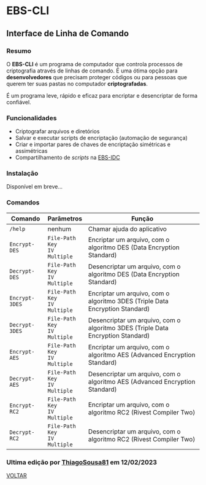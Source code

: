 # EBS-CLI
## Interface de Linha de Comando
### Resumo
O <strong>EBS-CLI</strong> é um programa de computador que controla processos de criptografia através de linhas de comando. É uma ótima opção para <strong>desenvolvedores</strong> que precisam proteger códigos ou para pessoas que querem ter suas pastas no computador <strong>criptografadas</strong>.

É um programa leve, rápido e eficaz para encriptar e desencriptar de forma confiável.

### Funcionalidades
- Criptografar arquivos e diretórios
- Salvar e executar scripts de encriptação (automação de segurança)
- Criar e importar pares de chaves de encriptação simétricas e assimétricas
- Compartilhamento de <i>scripts</i> na [EBS-IDC](https://github.com/EBS-Security-Systems/EBS-Docs/blob/main/docs/EBS-IDC.md)

### Instalação
Disponível em breve...

### Comandos
| Comando | Parâmetros | Função |
| --- | --- | --- |
| <code>/help</code> | nenhum | Chamar ajuda do aplicativo |
| <code>Encrypt-DES</code> | <code>File-Path</code><br><code>Key</code><br><code>IV</code><br><code>Multiple</code> | Encriptar um arquivo, com o algoritmo DES (Data Encryption Standard) | 
| <code>Decrypt-DES</code> | <code>File-Path</code><br><code>Key</code><br><code>IV</code><br><code>Multiple</code> | Desencriptar um arquivo, com o algoritmo DES (Data Encryption Standard) |
| <code>Encrypt-3DES</code> | <code>File-Path</code><br><code>Key</code><br><code>IV</code><br><code>Multiple</code> | Encriptar um arquivo, com o algoritmo 3DES (Triple Data Encryption Standard) | 
| <code>Decrypt-3DES</code> | <code>File-Path</code><br><code>Key</code><br><code>IV</code><br><code>Multiple</code> | Desencriptar um arquivo, com o algoritmo 3DES (Triple Data Encryption Standard) |
| <code>Encrypt-AES</code> | <code>File-Path</code><br><code>Key</code><br><code>IV</code><br><code>Multiple</code> | Encriptar um arquivo, com o algoritmo AES (Advanced Encryption Standard) | 
| <code>Decrypt-AES</code> | <code>File-Path</code><br><code>Key</code><br><code>IV</code><br><code>Multiple</code> | Desencriptar um arquivo, com o algoritmo AES (Advanced Encryption Standard) |
| <code>Encrypt-RC2</code> | <code>File-Path</code><br><code>Key</code><br><code>IV</code><br><code>Multiple</code> | Encriptar um arquivo, com o algoritmo RC2 (Rivest Compiler Two) | 
| <code>Decrypt-RC2</code> | <code>File-Path</code><br><code>Key</code><br><code>IV</code><br><code>Multiple</code> | Desencriptar um arquivo, com o algoritmo RC2 (Rivest Compiler Two) |

### Ultima edição por [ThiagoSousa81](https://github.com/ThiagoSousa81/) em 12/02/2023

[VOLTAR](https://github.com/EBS-Security-Systems/EBS-Docs#readme)
